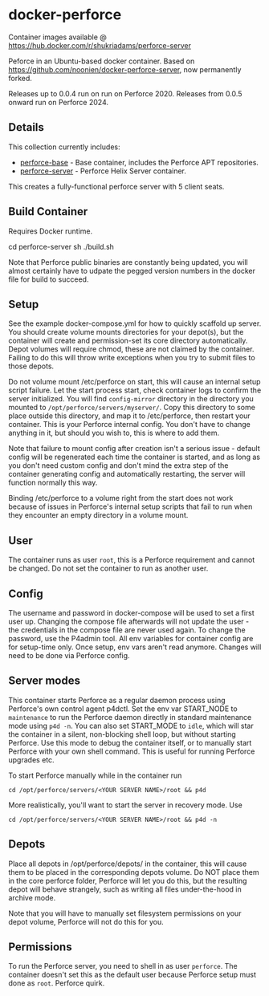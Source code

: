 # docker-perforce

Container images available @ https://hub.docker.com/r/shukriadams/perforce-server

Peforce in an Ubuntu-based docker container. Based on https://github.com/noonien/docker-perforce-server, now permanently forked. 

Releases up to 0.0.4 run on run on Perforce 2020. Releases from 0.0.5 onward run on Perforce 2024.

## Details

This collection currently includes:

  - [perforce-base](perforce-base) - Base container, includes the Perforce APT repositories.
  - [perforce-server](perforce-server/) - Perforce Helix Server container.

This creates a fully-functional perforce server with 5 client seats. 

## Build Container

Requires Docker runtime.

  cd perforce-server
  sh ./build.sh

Note that Perforce public binaries are constantly being updated, you will almost certainly have to udpate the pegged version numbers in the docker file for build to succeed.

## Setup

See the example docker-compose.yml for how to quickly scaffold up server. You should create volume mounts directories for your depot(s), but the container will create and permission-set its core directory automatically. Depot volumes will require chmod, these are not claimed by the container. Failing to do this will throw write exceptions when you try to submit files to those depots.

Do not volume mount /etc/perforce on start, this will cause an internal setup script failure. Let the start process start, check
container logs to confirm the server initialized. You will find `config-mirror` directory in the directory you mounted to `/opt/perforce/servers/myserver/`. Copy this directory to some place outside this directory, and map it to /etc/perforce, then restart your container. This is your Perforce internal config. You don't have to change anything in it, but should you wish to, this is where to add them.

Note that failure to mount config after creation isn't a serious issue - default config will be regenerated each time the container is started, and as long as you don't need custom config and don't mind the extra step of the container generating config and automatically restarting, the server will function normally this way.

Binding /etc/perforce to a volume right from the start does not work because of issues in Perforce's internal setup scripts that fail to run when they encounter an empty directory in a volume mount. 

## User

The container runs as user `root`, this is a Perforce requirement and cannot be changed. Do not set the container to run as another user.

## Config

The username and password in docker-compose will be used to set a first user up. Changing the compose file afterwards will not update the user - the credentials in the compose file are never used again. To change the password, use the P4admin tool. All env variables for container config are for setup-time only. Once setup, env vars aren't read anymore. Changes will need to be done via Perforce config.

## Server modes

This container starts Perforce as a regular daemon process using Perforce's own control agent p4dctl. Set the env var START_NODE to `maintenance` to run the Perforce daemon directly in standard maintenance mode using `p4d -n`. You can also set START_MODE to `idle`, which will star the container in a silent, non-blocking shell loop, but without 
starting Perforce. Use this mode to debug the container itself, or to manually start Perforce with your own shell command. This is useful for running Perforce upgrades etc.

To start Perforce manually while in the container run 

    cd /opt/perforce/servers/<YOUR SERVER NAME>/root && p4d

More realistically, you'll want to start the server in recovery mode. Use

    cd /opt/perforce/servers/<YOUR SERVER NAME>/root && p4d -n

## Depots

Place all depots in /opt/perforce/depots/ in the container, this will cause them to be placed in the corresponding depots volume. Do NOT place them in the core perforce folder, Perforce will let you do this, but the resulting depot will behave strangely, such as writing all files under-the-hood in archive mode.

Note that you will have to manually set filesystem permissions on your depot volume, Perforce will not do this for you.

## Permissions

To run the Perforce server, you need to shell in as user `perforce`. The container doesn't set this as the default user because Perforce setup must done as `root`. Perforce quirk.
